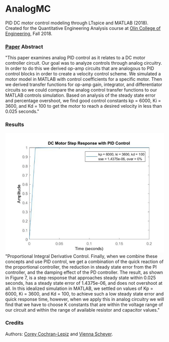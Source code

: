 # AnalogMC
PID DC motor control modeling through LTspice and MATLAB (2018).
Created for the Quantitative Engineering Analysis course at [Olin College of Engineering](www.olin.edu), Fall 2018.

### [Paper](QEA_Adventure.pdf) Abstract
"This paper examines analog PID control as it relates to a DC motor controller circuit. Our goal was to analyze controls through analog circuitry. In order to do this we derived op-amp circuits that are analogous to PID control blocks in order to create a velocity control scheme. We simulated a motor model in MATLAB with control coefficients for a specific motor. Then we derived transfer functions for op-amp gain, integrator, and differentiator circuits so we could compare the analog control transfer functions to our MATLAB controls simulation. Based on analysis of the steady state error and percentage overshoot, we find good control constants kp = 6000, Ki = 3600, and Kd = 100 to get the motor to reach a desired velocity in less than 0.025 seconds."

### Results
![Step Response](Images/Step_PID.jpg)
"Proportional Integral Derivative Control. Finally, when we combine these concepts and use PID control, we get a combination of the quick reaction of the proportional controller, the reduction in steady state error from the PI controller, and the damping effect of the PD controller. The result, as shown in Figure 7, is a step response that approaches steady state within 0.025 seconds, has a steady state error of 1.4375e-06, and does not overshoot at all. In this idealized simulation in MATLAB, we settled on values of Kp = 6000, Ki = 3600, and Kd = 100, to achieve such a low steady state error and quick response time, however, when we apply this in analog circuitry we will find that we have to choose K constants that are within the voltage range of our circuit and within the range of available resistor and capacitor values."

### Credits
Authors: [Corey Cochran-Lepiz](https://github.com/coreyacl) and [Vienna Scheyer](https://github.com/scheyer).

